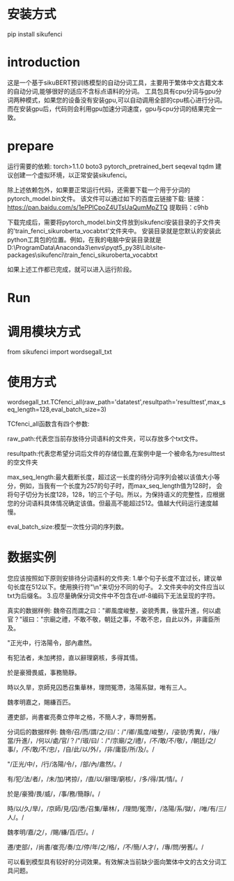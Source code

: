 # 安装方式
pip install sikufenci


# introduction
这是一个基于sikuBERT预训练模型的自动分词工具，主要用于繁体中文古籍文本的自动分词,能够很好的适应不含标点语料的分词。
工具包具有cpu分词与gpu分词两种模式，如果您的设备没有安装gpu,可以自动调用全部的cpu核心进行分词。
而在安装gpu后，代码则会利用gpu加速分词速度，gpu与cpu分词的结果完全一致。

# prepare
运行需要的依赖:
torch>1.1.0
boto3
pytorch_pretrained_bert
seqeval
tqdm
建议创建一个虚拟环境，以正常安装sikufenci。

除上述依赖包外，如果要正常运行代码，还需要下载一个用于分词的pytorch_model.bin文件。
该文件可以通过如下的百度云链接下载:
链接：https://pan.baidu.com/s/1ePPlCpoZ4UTsUaQumMpZTQ 
提取码：c9hb

下载完成后，需要将pytorch_model.bin文件放到sikufenci安装目录的子文件夹的'train_fenci_sikuroberta_vocabtxt'文件夹中。
安装目录就是您默认的安装此python工具包的位置。例如，在我的电脑中安装目录就是D:\ProgramData\Anaconda3\envs\pyqt5_py38\Lib\site-packages\sikufenci\train_fenci_sikuroberta_vocabtxt

如果上述工作都已完成，就可以进入运行阶段。

# Run

# 调用模块方式
from sikufenci import wordsegall_txt

# 使用方式
wordsegall_txt.TCfenci_all(raw_path='datatest',resultpath='resulttest',max_seq_length=128,eval_batch_size=3)

TCfenci_all函数含有四个参数:

raw_path:代表您当前存放待分词语料的文件夹，可以存放多个txt文件。

resultpath:代表您希望分词后文件的存储位置,在案例中是一个被命名为resulttest的空文件夹

max_seq_length:最大截断长度，超过这一长度的待分词序列会被以该值大小等分，例如，当我有一个长度为257的句子时，而max_seq_length值为128时，
会将句子切分为长度128，128，1的三个子句。所以，为保持语义的完整性，应根据您的分词语料具体情况确定该值。但最高不能超过512。值越大代码运行速度越慢。

eval_batch_size:模型一次性分词的序列数。


# 数据实例
您应该按照如下原则安排待分词语料的文件夹:
1.单个句子长度不宜过长，建议单句长度在512以下。使用换行符"\n"来切分不同的句子。
2.文件夹中的文件应当以txt为后缀名。
3.应尽量确保分词文件中不包含在utf-8编码下无法呈现的字符。

真实的数据样例:
魏帝召而謂之曰："卿風度峻整，姿貌秀異，後當升進，何以處官？"琡曰："宗廟之禮，不敢不敬，朝廷之事，不敢不忠，自此以外，非庸臣所及。

"正光中，行洛陽令，部內肅然。

有犯法者，未加拷掠，直以辭理窮核，多得其情。

於是豪猾畏威，事務簡靜。

時以久旱，京師見囚悉召集華林，理問冤滯，洛陽系獄，唯有三人。

魏孝明嘉之，賜縑百匹。

遷吏部，尚書崔亮奏立停年之格，不簡人才，專問勞舊。


分词后的数据样例:
魏帝/召/而/謂/之/曰/：/"/卿/風度/峻整/，/姿貌/秀異/，/後/當/升進/，/何以/處/官/？/"/琡/曰/：/"/宗廟/之/禮/，/不/敢/不/敬/，/朝廷/之/事/，/不/敢/不/忠/，/自/此/以/外/，/非/庸臣/所/及/。/

"/正光/中/，/行/洛陽/令/，/部/內/肅然/。/

有/犯/法/者/，/未/加/拷掠/，/直/以/辭理/窮核/，/多/得/其/情/。/

於是/豪猾/畏/威/，/事/務/簡靜/。/

時/以/久/旱/，/京師/見/囚/悉/召集/華林/，/理問/冤滯/，/洛陽/系/獄/，/唯/有/三/人/。/

魏孝明/嘉/之/，/賜/縑/百/匹/。/

遷/吏部/，/尚書/崔亮/奏/立/停/年/之/格/，/不/簡/人才/，/專/問/勞舊/。/


可以看到模型具有较好的分词效果。有效解决当前缺少面向繁体中文的古文分词工具问题。
